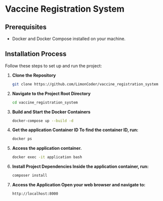 # Vaccine Registration System

## Prerequisites

- Docker and Docker Compose installed on your machine.

## Installation Process

Follow these steps to set up and run the project:

1. **Clone the Repository**
   ```bash
   git clone https://github.com/LimonCoder/vaccine_registration_system.git

2. **Navigate to the Project Root Directory**
   ```bash
   cd vaccine_registration_system

3. **Build and Start the Docker Containers**
   ```bash
   docker-compose up --build -d

4. **Get the application Container ID To find the container ID, run:**
   ```bash
   docker ps

5. **Access the application container.**
   ```bash
   docker exec -it application bash

6. **Install Project Dependencies Inside the application container, run:**
   ```bash
   composer install

7. **Access the Application Open your web browser and navigate to:**
   ```bash
   http://localhost:8000
